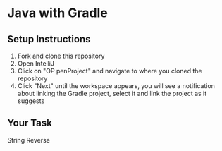 # Java with Gradle

## Setup Instructions

1. Fork and clone this repository
1. Open IntelliJ
1. Click on "OP
 penProject" and navigate to where you cloned the repository
1. Click "Next" until the workspace appears, you will see a notification about linking the Gradle project, select it and link the project as it suggests

## Your Task
String Reverse